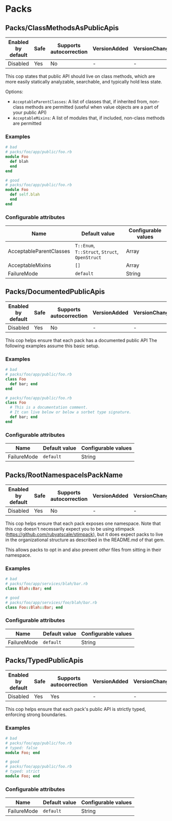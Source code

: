 # Packs

## Packs/ClassMethodsAsPublicApis

Enabled by default | Safe | Supports autocorrection | VersionAdded | VersionChanged
--- | --- | --- | --- | ---
Disabled | Yes | No | - | -

This cop states that public API should live on class methods, which are more easily statically analyzable,
searchable, and typically hold less state.

Options:

* `AcceptableParentClasses`: A list of classes that, if inherited from, non-class methods are permitted (useful when value objects are a part of your public API)
* `AcceptableMixins`: A list of modules that, if included, non-class methods are permitted

### Examples

```ruby
# bad
# packs/foo/app/public/foo.rb
module Foo
  def blah
  end
end

# good
# packs/foo/app/public/foo.rb
module Foo
  def self.blah
  end
end
```

### Configurable attributes

Name | Default value | Configurable values
--- | --- | ---
AcceptableParentClasses | `T::Enum`, `T::Struct`, `Struct`, `OpenStruct` | Array
AcceptableMixins | `[]` | Array
FailureMode | `default` | String

## Packs/DocumentedPublicApis

Enabled by default | Safe | Supports autocorrection | VersionAdded | VersionChanged
--- | --- | --- | --- | ---
Disabled | Yes | No | - | -

This cop helps ensure that each pack has a documented public API
The following examples assume this basic setup.

### Examples

```ruby
# bad
# packs/foo/app/public/foo.rb
class Foo
  def bar; end
end

# packs/foo/app/public/foo.rb
class Foo
  # This is a documentation comment.
  # It can live below or below a sorbet type signature.
  def bar; end
end
```

### Configurable attributes

Name | Default value | Configurable values
--- | --- | ---
FailureMode | `default` | String

## Packs/RootNamespaceIsPackName

Enabled by default | Safe | Supports autocorrection | VersionAdded | VersionChanged
--- | --- | --- | --- | ---
Disabled | Yes | No | - | -

This cop helps ensure that each pack exposes one namespace.
Note that this cop doesn't necessarily expect you to be using stimpack (https://github.com/rubyatscale/stimpack),
but it does expect packs to live in the organizational structure as described in the README.md of that gem.

This allows packs to opt in and also prevent *other* files from sitting in their namespace.

### Examples

```ruby
# bad
# packs/foo/app/services/blah/bar.rb
class Blah::Bar; end

# good
# packs/foo/app/services/foo/blah/bar.rb
class Foo::Blah::Bar; end
```

### Configurable attributes

Name | Default value | Configurable values
--- | --- | ---
FailureMode | `default` | String

## Packs/TypedPublicApis

Enabled by default | Safe | Supports autocorrection | VersionAdded | VersionChanged
--- | --- | --- | --- | ---
Disabled | Yes | Yes  | - | -

This cop helps ensure that each pack's public API is strictly typed, enforcing strong boundaries.

### Examples

```ruby
# bad
# packs/foo/app/public/foo.rb
# typed: false
module Foo; end

# good
# packs/foo/app/public/foo.rb
# typed: strict
module Foo; end
```

### Configurable attributes

Name | Default value | Configurable values
--- | --- | ---
FailureMode | `default` | String
